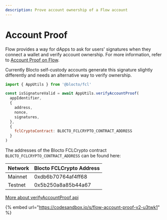 ```yaml
---
description: Prove account ownership of a Flow account
---
```


# Account Proof

Flow provides a way for dApps to ask for users' signatures when they connect a wallet and verify account ownership. For more information, refer to [Account Proof on Flow](https://docs.onflow.org/fcl/reference/proving-authentication/).

Currently Blocto self-custody accounts generate this signature slightly differently and needs an alternative way to verify ownership.

```javascript
import { AppUtils } from '@blocto/fcl'

const isSignatureValid = await AppUtils.verifyAccountProof(
  appIdentifier,
  {
    address,
    nonce,
    signatures,
  },
  {
    fclCryptoContract: BLOCTO_FCLCRYPTO_CONTRACT_ADDRESS
  }
)
```

The addresses of the Blocto FCLCrypto contract `BLOCTO_FCLCRYPTO_CONTRACT_ADDRESS` can be found here:

| Network | Blocto FCLCrypto Address |
| ------- | ------------------------ |
| Mainnet | 0xdb6b70764af4ff68       |
| Testnet | 0x5b250a8a85b44a67       |

[More about verifyAccountProof api](https://github.com/onflow/fcl-js/blob/master/docs/reference/proving-authentication.mdx)

{% embed url="https://codesandbox.io/s/flow-account-proof-v2-u3twk1" %}
